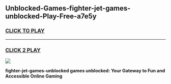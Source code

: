 
## Unblocked-Games-fighter-jet-games-unblocked-Play-Free-a7e5y
<h3>
<a href="https://premium76.site?title=fighter-jet-games-unblocked&ref=20M">CLICK TO PLAY</a></h3>
<hr>

<h3>
<a href="https://premium76.site?title=fighter-jet-games-unblocked&ref=20M">CLICK 2 PLAY</a>
  
</h3>

<a href="https://premium76.site?title=fighter-jet-games-unblocked&ref=19M"><img src="https://clearcache.store/games.png"></a>


**fighter-jet-games-unblocked games unblocked: Your Gateway to Fun and Accessible Online Gaming**
